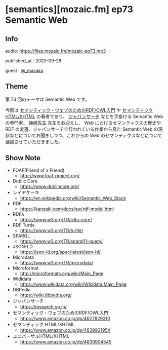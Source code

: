 # [semantics][mozaic.fm] ep73 Semantic Web


## Info

audio: https://files.mozaic.fm/mozaic-ep73.mp3

published_at
: 2020-09-28

guest
: [@_masaka](https://twitter.com/_masaka)


## Theme

第 73 回のテーマは Semantic Web です。

今回は [セマンティック・ウェブのためのRDF/OWL入門](https://www.amazon.co.jp/dp/4627829310) や [セマンティック HTML/XHTML](https://www.amazon.co.jp/dp/483993195X) の著者であり、 [ジャパンサーチ](https://jpsearch.go.jp/) などを手掛ける Semantic Web の専門家、 [神崎先生](https://www.kanzaki.com/) 先生をお迎えし、 Web におけるセマンティクスの歴史や RDF の変遷、ジャパンサーチで行われている作業から見た Semantic Web の現状などについてお聞きしつつ、これからの Web のセマンティクスなどについて議論させていただきました。


## Show Note

- FOAF(Friend of a Friend)
  - <http://www.foaf-project.org/>
- Dublic Core
  - <https://www.dublincore.org/>
- レイヤケーキ
  - <https://en.wikipedia.org/wiki/Semantic_Web_Stack>
- RDF
  - <https://kanzaki.com/docs/sw/rdf-model.html>
- RDFa
  - <https://www.w3.org/TR/rdfa-core/>
- RDF Turtle
  - <https://www.w3.org/TR/turtle/>
- SPARQL
  - <https://www.w3.org/TR/sparql11-query/>
- JSON-LD
  - <https://json-ld.org/spec/latest/json-ld/>
- Microdata
  - <https://www.w3.org/TR/microdata/>
- Microformat
  - <http://microformats.org/wiki/Main_Page>
- Wididata
  - <https://www.wikidata.org/wiki/Wikidata:Main_Page>
- DBPedia
  - <https://wiki.dbpedia.org/>
- ジャパンサーチ
  - <https://jpsearch.go.jp/>
- セマンティック・ウェブのためのRDF/OWL入門
  - <https://www.amazon.co.jp/dp/4627829310>
- セマンティック HTML/XHTML
  - <https://www.amazon.co.jp/dp/483993195X>
- ユニバーサルHTML/XHTML
  - <https://www.amazon.co.jp/dp/4839904545>
